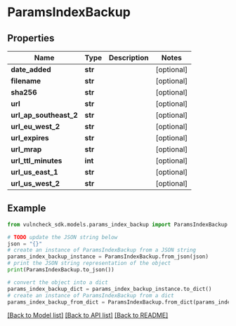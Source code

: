 # ParamsIndexBackup


## Properties

Name | Type | Description | Notes
------------ | ------------- | ------------- | -------------
**date_added** | **str** |  | [optional] 
**filename** | **str** |  | [optional] 
**sha256** | **str** |  | [optional] 
**url** | **str** |  | [optional] 
**url_ap_southeast_2** | **str** |  | [optional] 
**url_eu_west_2** | **str** |  | [optional] 
**url_expires** | **str** |  | [optional] 
**url_mrap** | **str** |  | [optional] 
**url_ttl_minutes** | **int** |  | [optional] 
**url_us_east_1** | **str** |  | [optional] 
**url_us_west_2** | **str** |  | [optional] 

## Example

```python
from vulncheck_sdk.models.params_index_backup import ParamsIndexBackup

# TODO update the JSON string below
json = "{}"
# create an instance of ParamsIndexBackup from a JSON string
params_index_backup_instance = ParamsIndexBackup.from_json(json)
# print the JSON string representation of the object
print(ParamsIndexBackup.to_json())

# convert the object into a dict
params_index_backup_dict = params_index_backup_instance.to_dict()
# create an instance of ParamsIndexBackup from a dict
params_index_backup_from_dict = ParamsIndexBackup.from_dict(params_index_backup_dict)
```
[[Back to Model list]](../README.md#documentation-for-models) [[Back to API list]](../README.md#documentation-for-api-endpoints) [[Back to README]](../README.md)


